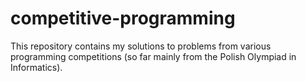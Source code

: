 # competitive-programming

This repository contains my solutions to problems from various programming competitions (so far mainly from the Polish Olympiad in Informatics).
